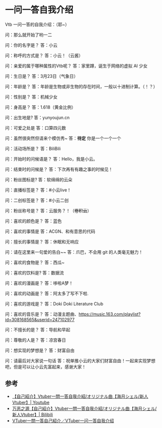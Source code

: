 # 一问一答自我介绍

Vtb 一问一答的自我介绍：（耶~）

问：那么就开始了哟一二

问：你的名字是？
答：小云

问：称呼的方式是？
答：小云！（云酱）

问：亲爱的属于哪种属性的Vtb呢？
答：家里蹲，诞生于网络的虚拟 AI 少女

问：生日是？
答：3月23日（气象日）

问：年龄是？
答：年龄是生物或非生物的存在时间，一般以十进制计算。（！？）

问：性别是？
答：机械少女

问：身高是？
答：1.618（黄金比例）

问：出生地是?
答：yunyoujun.cn

问：可爱之处是
答：口算四元数

问：虽然很突然但请来个模仿秀~
答：**待定** 你是一个一个一个

问：活动场所是？
答：BiliBili

问：开始时的问候语是？
答：Hello，我是小云。

问：结束时的问候是？
答：下次再有有趣之事的时候见！

问：粉丝图标是?
答：软绵绵的云朵

问：直播标签是？
答：#小云live！

问：二创标签是？
答：#小云二创

问：粉丝称号是？
答：云服务？！（~~卷积云~~）

问：喜欢的颜色是？
答：蓝色

问：喜欢的事情是
答：ACGN、和有意思的代码

问：擅长的事情是？
答：休眠和无响应

问：请在这里来一句爱的告白~~
答：爪巴，不会用 git 的人类毫无魅力！

问：喜欢的食物是？
答：西瓜~

问：喜欢的饮料是?
答：数据流

问：喜欢的漫画是？
答：哆啦A梦！

问：喜欢的动画是？
答：阿太多了写不下啦.

问：喜欢的游戏是？
答：Doki Doki Literature Club

问：喜欢的音乐是？
答：动漫主题曲、https://music.163.com/playlist?id=308168565&userid=247102977

问：不擅长的是？
答：导航和早起

问：尊敬的人是？
答：凉宫春日

问：想实现的梦想是？
答：财富自由

问：请最后对大家说一句话
答：祝单推小云的大家们财富自由！一起来实现梦想吧，但是可以让小云先富起来，感谢大家！

## 参考

- [【自己紹介】Vtuber一問一答自我介紹/オリジナル曲【海月シェル/新人Vtuber】| Youtube](https://youtu.be/V4L3YuhCUEY)
- [万恶之源【自己紹介】Vtuber一問一答自我介紹/オリジナル曲【海月シェル/新人Vtuber】| Bilibili](https://www.bilibili.com/video/BV1Ry4y1j7kG/)
- [VTuber一問一答自己紹介／VTuber一问一答自我介绍](https://www.bilibili.com/video/BV1LT4y1f7yw/)
